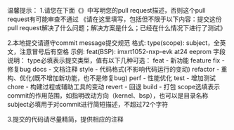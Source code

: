 温馨提示：
1.请您在下面《》中写明您的pull request描述，否则这个pull request有可能审查不通过
《请在这里填写，包括但不限于以下内容：提交这份pull request解决了什么问题；解决方案是什么；已经在什么情况下进行了测试》

2.本地提交请遵守commit message提交规范
格式: type(scope): subject，全英文，注意冒号后有空格
示例: feat(BSP): imxrt1052-nxp-evk at24 eeprom
字段说明：
type必填表示提交类型，值有以下几种可选：
feat - 新功能 feature
fix - 修复bug
docs - 文档注释
style - 代码格式(不影响代码运行的变动)
refactor - 重构、优化(既不增加新功能，也不是修复bug)
perf - 性能优化
test - 增加测试
chore - 构建过程或辅助工具的变动
revert - 回退
build - 打包
scope选填表示commit的作用范围，如指明改动方向（kernel、bsp），也可以是目录名称
subject必填用于对commit进行简短描述，不超过72个字符

3.提交的代码请尽量精简，提供相应的注释



